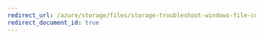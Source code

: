 ```yaml
---
redirect_url: /azure/storage/files/storage-troubleshoot-windows-file-connection-problems
redirect_document_id: true
---
```

